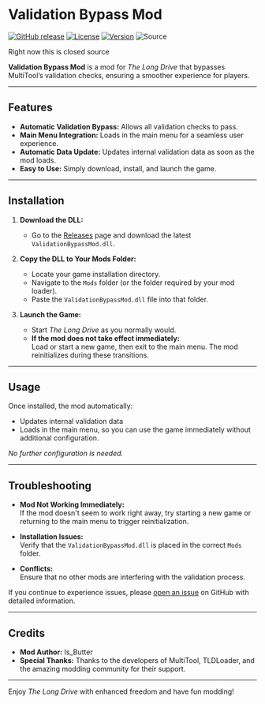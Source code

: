 # Validation Bypass Mod

[![GitHub release](https://img.shields.io/github/release/Is-Butter/M-ultiTool-Bypass.svg)](https://github.com/Is-Butter/M-ultiTool-Bypass/releases)
[![License](https://img.shields.io/github/license/Is-Butter/M-ultiTool-Bypass.svg)](LICENSE)
[![Version](https://img.shields.io/badge/version-1.0-blue.svg)](https://github.com/Is-Butter/M-ultiTool-Bypass/releases)
![Source](https://img.shields.io/badge/Source-Closed-red.svg)

Right now this is closed source

**Validation Bypass Mod** is a mod for *The Long Drive* that bypasses MultiTool’s validation checks, ensuring a smoother experience for players. 

---

## Features

- **Automatic Validation Bypass:** Allows all validation checks to pass.
- **Main Menu Integration:** Loads in the main menu for a seamless user experience.
- **Automatic Data Update:** Updates internal validation data as soon as the mod loads.
- **Easy to Use:** Simply download, install, and launch the game.

---

## Installation

1. **Download the DLL:**
   - Go to the [Releases](https://github.com/Is-Butter/M-ultiTool-Bypass/releases) page and download the latest `ValidationBypassMod.dll`.

2. **Copy the DLL to Your Mods Folder:**
   - Locate your game installation directory.
   - Navigate to the `Mods` folder (or the folder required by your mod loader).
   - Paste the `ValidationBypassMod.dll` file into that folder.

3. **Launch the Game:**
   - Start *The Long Drive* as you normally would.
   - **If the mod does not take effect immediately:**  
     Load or start a new game, then exit to the main menu. The mod reinitializes during these transitions.

---

## Usage

Once installed, the mod automatically:
- Updates internal validation data
- Loads in the main menu, so you can use the game immediately without additional configuration.

_No further configuration is needed._

---

## Troubleshooting

- **Mod Not Working Immediately:**  
  If the mod doesn't seem to work right away, try starting a new game or returning to the main menu to trigger reinitialization.
  
- **Installation Issues:**  
  Verify that the `ValidationBypassMod.dll` is placed in the correct `Mods` folder.
  
- **Conflicts:**  
  Ensure that no other mods are interfering with the validation process.

If you continue to experience issues, please [open an issue](https://github.com/Is-Butter/M-ultiTool-Bypass/issues) on GitHub with detailed information.

---

## Credits

- **Mod Author:** Is_Butter
- **Special Thanks:** Thanks to the developers of MultiTool, TLDLoader, and the amazing modding community for their support.

---

Enjoy *The Long Drive* with enhanced freedom and have fun modding!
